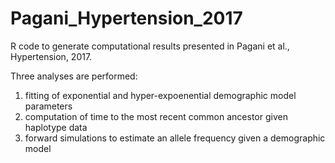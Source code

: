 # Pagani_Hypertension_2017

R code to generate computational results presented in Pagani et al., Hypertension, 2017.

Three analyses are performed:
1) fitting of exponential and hyper-expoenential demographic model parameters
2) computation of time to the most recent common ancestor given haplotype data
3) forward simulations to estimate an allele frequency given a demographic model
